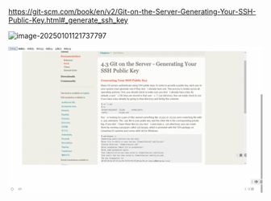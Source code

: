 







https://git-scm.com/book/en/v2/Git-on-the-Server-Generating-Your-SSH-Public-Key.html#_generate_ssh_key

![image-20250101121737797](C:/Users/Lenovo/AppData/Roaming/Typora/typora-user-images/image-20250101121737797.png)

![image-20250101123410556](QEMU.assets/image-20250101123410556.png)